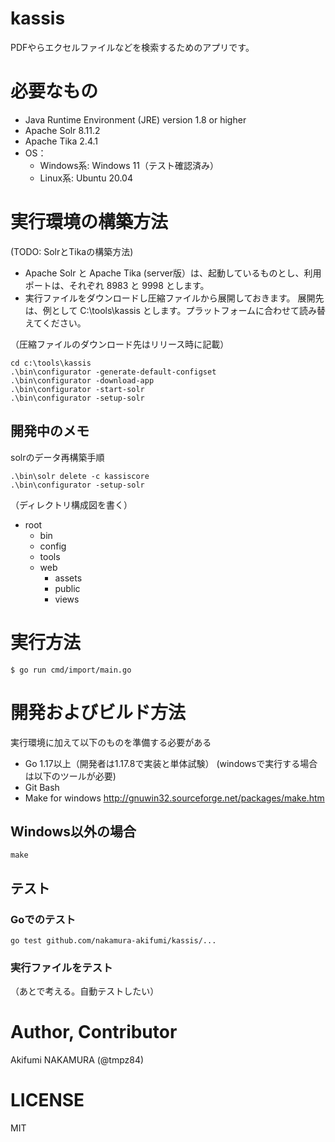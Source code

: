 # kassis

PDFやらエクセルファイルなどを検索するためのアプリです。

# 必要なもの

- Java Runtime Environment (JRE) version 1.8 or higher
- Apache Solr 8.11.2
- Apache Tika 2.4.1
- OS：
  - Windows系: Windows 11（テスト確認済み）
  - Linux系: Ubuntu 20.04

# 実行環境の構築方法 

(TODO: SolrとTikaの構築方法)

- Apache Solr と Apache Tika (server版）は、起動しているものとし、利用ポートは、それぞれ 8983 と 9998 とします。
- 実行ファイルをダウンロードし圧縮ファイルから展開しておきます。 展開先は、例として C:\tools\kassis とします。プラットフォームに合わせて読み替えてください。

（圧縮ファイルのダウンロード先はリリース時に記載）

```shell
cd c:\tools\kassis
.\bin\configurator -generate-default-configset
.\bin\configurator -download-app
.\bin\configurator -start-solr
.\bin\configurator -setup-solr
```

## 開発中のメモ
solrのデータ再構築手順

```shell
.\bin\solr delete -c kassiscore
.\bin\configurator -setup-solr
```

（ディレクトリ構成図を書く）
- root
  - bin
  - config
  - tools
  - web
    - assets
    - public
    - views

# 実行方法

```
$ go run cmd/import/main.go
```

# 開発およびビルド方法

実行環境に加えて以下のものを準備する必要がある

- Go 1.17以上（開発者は1.17.8で実装と単体試験）
  (windowsで実行する場合は以下のツールが必要)
- Git Bash
- Make for windows
http://gnuwin32.sourceforge.net/packages/make.htm

## Windows以外の場合

```
make  
```

## テスト

### Goでのテスト
```
go test github.com/nakamura-akifumi/kassis/...
```

### 実行ファイルをテスト

（あとで考える。自動テストしたい）

# Author, Contributor

Akifumi NAKAMURA (@tmpz84)

# LICENSE

MIT
